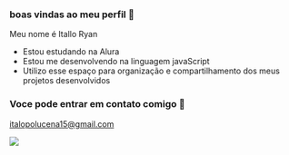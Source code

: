 ### boas vindas ao meu perfil 💙

Meu nome é Itallo Ryan

- Estou estudando na Alura
- Estou me desenvolvendo na linguagem javaScript
- Utilizo esse espaço para organização e compartilhamento dos meus projetos desenvolvidos

 ### Voce pode entrar em contato comigo 📧

 italopolucena15@gmail.com

![](https://media1.tenor.com/m/8BHp2wp2nA8AAAAC/meliodas.gif)
